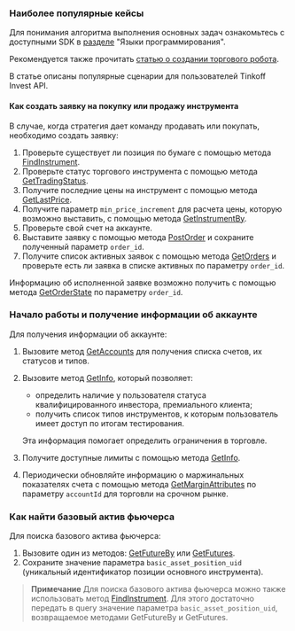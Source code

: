 ### Наиболее популярные кейсы

Для понимания алгоритма выполнения основных задач ознакомьтесь с доступными SDK в [разделе](https://tinkoff.github.io/investAPI/faq_python/) "Языки программирования".   

Рекомендуется также прочитать [статью о создании торгового робота](https://habr.com/ru/companies/tinkoff/articles/709166/).

В статье описаны популярные сценарии для пользователей Tinkoff Invest API.

#### Как создать заявку на покупку или продажу инструмента

В случае, когда стратегия дает команду продавать или покупать, необходимо создать заявку:

1. Проверьте существует ли позиция по бумаге с помощью метода [FindInstrument](/investAPI/instruments/#findinstrument).
2. Проверьте статус торгового инструмента с помощью метода [GetTradingStatus](/investAPI/marketdata/#gettradingstatus).
3. Получите последние цены на инструмент с помощью метода [GetLastPrice](/investAPI/marketdata#getlastprices).
4. Получите параметр `min_price_increment` для расчета цены, которую возможно выставить, с помощью метода [GetInstrumentBy](/src/docs/instruments.md/#getinstrumentby).
5. Проверьте свой счет на аккаунте.
6. Выставите заявку с помощью метода [PostOrder](/investAPI/orders#postorder) и сохраните полученный параметр `order_id`.
7. Получите список активных заявок с помощью метода [GetOrders](/investAPI/orders#getorders) и проверьте есть ли заявка в списке активных по параметру `order_id`.

Информацию об исполненной заявке возможно получить с помощью метода [GetOrderState](/investAPI/orders#getorderstate) по параметру `order_id`.


### Начало работы и получение информации об аккаунте

Для получения информации об аккаунте:

1. Вызовите метод [GetAccounts](/investAPI/users#getaccounts) для получения списка счетов, их статусов и типов.
2. Вызовите метод [GetInfo](/investAPI/users#getinfo), который позволяет:
    * определить наличие у пользователя статуса квалифицированного инвестора, премиального клиента;
    * получить список типов инструментов, к которым пользователь имеет доступ по итогам тестирования. 
   
   Эта информация помогает определить ограничения в торговле.
3. Получите доступные лимиты с помощью метода [GetInfo](/investAPI/users#getaccounts).
4. Периодически обновляйте информацию о маржинальных показателях счета с помощью метода [GetMarginAttributes](/investAPI/users#getmarginattributes) по параметру `accountId` для торговли на срочном рынке.

### Как найти базовый актив фьючерса

Для поиска базового актива фьючерса:

1. Вызовите один из методов: [GetFutureBy](/investAPI/instruments/#futureby) или [GetFutures](/investAPI/instruments/#futures). 
2. Сохраните значение параметра `basic_asset_position_uid` (уникальный идентификатор позиции основного инструмента).

>**Примечание**
> Для поиска базового актива фьючерса можно также использовать метод [FindInstrument](/investAPI/instruments/#findinstrument). Для этого достаточно передать в query значение параметра `basic_asset_position_uid`, возвращаемое методами GetFutureBy и GetFutures.
